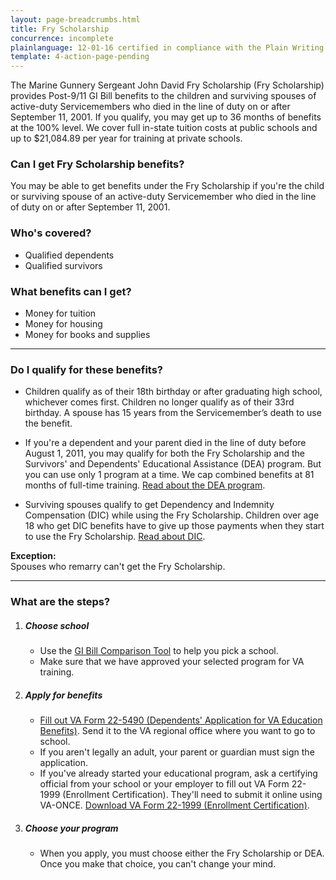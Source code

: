 ```yaml
---
layout: page-breadcrumbs.html
title: Fry Scholarship
concurrence: incomplete
plainlanguage: 12-01-16 certified in compliance with the Plain Writing Act
template: 4-action-page-pending
---
```


The Marine Gunnery Sergeant John David Fry Scholarship (Fry Scholarship) provides Post-9/11 GI Bill benefits to the children and surviving spouses of active-duty Servicemembers who died in the line of duty on or after September 11, 2001. If you qualify, you may get up to 36 months of benefits at the 100% level. We cover full in-state tuition costs at public schools and up to $21,084.89 per year for training at private schools.

<div class="call-out usa-content" markdown="1">

### Can I get Fry Scholarship benefits?
You may be able to get benefits under the Fry Scholarship if you're the child or surviving spouse of an active-duty Servicemember who died in the line of duty on or after September 11, 2001.

### Who's covered?
- Qualified dependents
- Qualified survivors
</div>

### What benefits can I get? 

- Money for tuition
- Money for housing
- Money for books and supplies

-----

### Do I qualify for these benefits? 

- Children qualify as of their 18th birthday or after graduating high school, whichever comes first. Children no longer qualify as of their 33rd birthday. A spouse has 15 years from the Servicemember’s death to use the benefit.

- If you're a dependent and your parent died in the line of duty before August 1, 2011, you may qualify for both the Fry Scholarship and the Survivors' and Dependents' Educational Assistance (DEA) program. But you can use only 1 program at a time. We cap combined benefits at 81 months of full-time training. [Read about the DEA program](/education/gi-bill/survivors-dependent-assistance/dependents-education/).

- Surviving spouses qualify to get Dependency and Indemnity Compensation (DIC) while using the Fry Scholarship. Children over age 18 who get DIC benefits have to give up those payments when they start to use the Fry Scholarship. [Read about DIC](http://www.benefits.va.gov/COMPENSATION/types-dependency_and_indemnity.asp).

**Exception:**<br>
Spouses who remarry can't get the Fry Scholarship.

----

### What are the steps?

<ol class="process">
<li class="step one">
<div markdown="1">

##### Choose school

- Use the [GI Bill Comparison Tool](/gi-bill-comparison-tool/) to help you pick a school.
- Make sure that we have approved your selected program for VA training.
</div>
</li>

<li class="step two">
<div markdown="1">

##### Apply for benefits

- [Fill out VA Form 22-5490 (Dependents' Application for VA Education Benefits)](http://www.va.gov/vaforms/form_detail.asp?FormNo=22-5490). Send it to the VA regional office where you want to go to school.
- If you aren't legally an adult, your parent or guardian must sign the application.
- If you've already started your educational program, ask a certifying official from your school or your employer to fill out VA Form 22-1999 (Enrollment Certification). They'll need to submit it online using VA-ONCE. [Download VA Form 22-1999 (Enrollment Certification)](http://www.lepsn.org/images/pdfs/VA%20Form%2022-1999%20-%20VA%20Enrollment%20Certification.pdf).
</div>
</li>

<li class="step last three">
<div markdown="1">

##### Choose your program

- When you apply, you must choose either the Fry Scholarship or DEA. Once you make that choice, you can't change your mind.
</div>
</li>

</ol>
